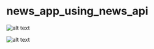# news_app_using_news_api
 

![alt text](i.imgur.com/YjEiBwx.png)

![alt text](i.imgur.com/3m8xizn.png)
